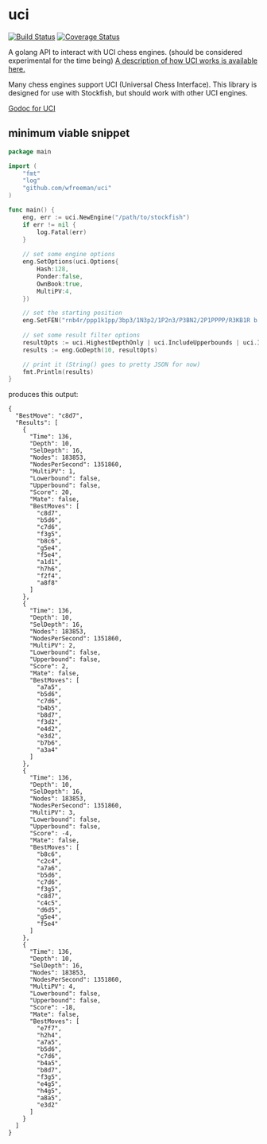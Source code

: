 # uci 

[![Build Status](https://travis-ci.org/wfreeman/uci.png?branch=master)](https://travis-ci.org/wfreeman/uci)
[![Coverage Status](https://coveralls.io/repos/wfreeman/uci/badge.png)](https://coveralls.io/r/wfreeman/uci)

A golang API to interact with UCI chess engines. (should be considered experimental for the time being) [A description of how UCI works is available here.](http://wbec-ridderkerk.nl/html/UCIProtocol.html)

Many chess engines support UCI (Universal Chess Interface). This library is designed for use with Stockfish, but should work with other UCI engines.

[Godoc for UCI](http://godoc.org/github.com/wfreeman/uci)

## minimum viable snippet
```Go
package main

import (
	"fmt"
	"log"
	"github.com/wfreeman/uci"
)

func main() {
	eng, err := uci.NewEngine("/path/to/stockfish")
	if err != nil {
		log.Fatal(err)
	}
	
	// set some engine options
	eng.SetOptions(uci.Options{
		Hash:128,
		Ponder:false,
		OwnBook:true,
		MultiPV:4,
	})

	// set the starting position
	eng.SetFEN("rnb4r/ppp1k1pp/3bp3/1N3p2/1P2n3/P3BN2/2P1PPPP/R3KB1R b KQ - 4 11")
	
	// set some result filter options
	resultOpts := uci.HighestDepthOnly | uci.IncludeUpperbounds | uci.IncludeLowerbounds
	results := eng.GoDepth(10, resultOpts)

	// print it (String() goes to pretty JSON for now)
	fmt.Println(results)
}
```

produces this output:

```
{
  "BestMove": "c8d7",
  "Results": [
    {
      "Time": 136,
      "Depth": 10,
      "SelDepth": 16,
      "Nodes": 183853,
      "NodesPerSecond": 1351860,
      "MultiPV": 1,
      "Lowerbound": false,
      "Upperbound": false,
      "Score": 20,
      "Mate": false,
      "BestMoves": [
        "c8d7",
        "b5d6",
        "c7d6",
        "f3g5",
        "b8c6",
        "g5e4",
        "f5e4",
        "a1d1",
        "h7h6",
        "f2f4",
        "a8f8"
      ]
    },
    {
      "Time": 136,
      "Depth": 10,
      "SelDepth": 16,
      "Nodes": 183853,
      "NodesPerSecond": 1351860,
      "MultiPV": 2,
      "Lowerbound": false,
      "Upperbound": false,
      "Score": 2,
      "Mate": false,
      "BestMoves": [
        "a7a5",
        "b5d6",
        "c7d6",
        "b4b5",
        "b8d7",
        "f3d2",
        "e4d2",
        "e3d2",
        "b7b6",
        "a3a4"
      ]
    },
    {
      "Time": 136,
      "Depth": 10,
      "SelDepth": 16,
      "Nodes": 183853,
      "NodesPerSecond": 1351860,
      "MultiPV": 3,
      "Lowerbound": false,
      "Upperbound": false,
      "Score": -4,
      "Mate": false,
      "BestMoves": [
        "b8c6",
        "c2c4",
        "a7a6",
        "b5d6",
        "c7d6",
        "f3g5",
        "c8d7",
        "c4c5",
        "d6d5",
        "g5e4",
        "f5e4"
      ]
    },
    {
      "Time": 136,
      "Depth": 10,
      "SelDepth": 16,
      "Nodes": 183853,
      "NodesPerSecond": 1351860,
      "MultiPV": 4,
      "Lowerbound": false,
      "Upperbound": false,
      "Score": -18,
      "Mate": false,
      "BestMoves": [
        "e7f7",
        "h2h4",
        "a7a5",
        "b5d6",
        "c7d6",
        "b4a5",
        "b8d7",
        "f3g5",
        "e4g5",
        "h4g5",
        "a8a5",
        "e3d2"
      ]
    }
  ]
}
```
